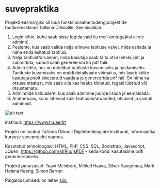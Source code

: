# suvepraktika
Projekti eesmärgiks oli luua funktsionaalne tudengiprojektide taotluskeskkond Tallinna Ülikoolile.
See sisaldab:
1. Login lehte, kuhu saab sisse logida vaid tlu meilikontoga(kui ei ole adminn).
2. Pealehte, kus saab valida nelja erineva taotluse vahel, mida esitada ja näha enda esitatud taotlusi.
3. Nelja taotlust/aruannet, mida kasutaja saab täita otse leheküljelt ja submittida, samuti saab genereerida ka pdf faili.
4. Admin lehte, mis on mõeldud taotluste kuvamiseks ja haldamiseks. Taotluste kuvamiseks on eraldi detailvaate võimalus, mis laseb kõike kasutaja poolt sisestatud vaadata ja genereerida pdf fail. On näha ka otsuse staatust, mis saab olla kas heaks kiidetud, tagasi lükatud või otsustamata.
5. Adminnide haldusleht, kus saab adminne juurde lisada ja eemaldada.
6. Andmebaas, kuhu lähevad kõik taotlused/aruanded, otsused ja samuti adminnid.

![alt text](https://github.com/TaaviMeinberg/suvepraktika/blob/master/main.png "main page")

instituut: https://www.tlu.ee/dt

Projekt on loodud Tallinna Ülikooli Digitehnoloogiate instituudi, informaatika kursuse suveprojekti raames.

Kasutatud tehnoloogiad: HTML, PhP, CSS, SQL, Bootstrap, Javascript, JQueri, https://github.com/MrRio/jsPDF - seda koodi kasutasime pdfi genereerimiseks.

Projekti panustasid: Taavi Meinberg, Mihkel Haava, Silver Kaugemaa, Marii Helena Keerig, Simon Berner.

Paigaldusjuhised: on leitav [siin.](/doc/paigaldusJuhend.md) 
